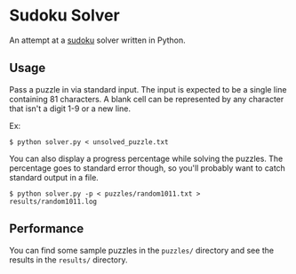 # Sudoku Solver

An attempt at a [sudoku](http://en.wikipedia.org/wiki/Sudoku) solver written in
Python.

## Usage

Pass a puzzle in via standard input. The input is expected to be a single line
containing 81 characters. A blank cell can be represented by any character that
isn't a digit 1-9 or a new line.

Ex:

    $ python solver.py < unsolved_puzzle.txt

You can also display a progress percentage while solving the puzzles. The
percentage goes to standard error though, so you'll probably want to catch
standard output in a file.

    $ python solver.py -p < puzzles/random1011.txt > results/random1011.log

## Performance

You can find some sample puzzles in the `puzzles/` directory and see the
results in the `results/` directory.

